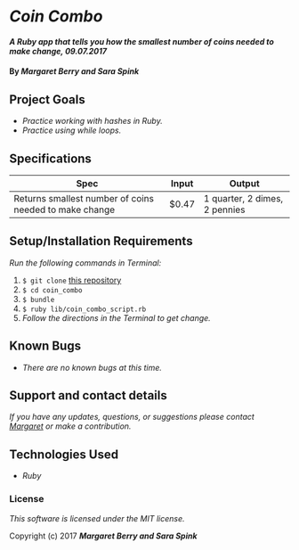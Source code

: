 # _Coin Combo_

#### _A Ruby app that tells you how the smallest number of coins needed to make change, 09.07.2017_

#### By _**Margaret Berry and Sara Spink**_

## Project Goals
* _Practice working with hashes in Ruby._
* _Practice using while loops._

## Specifications
| Spec              | Input | Output |
|-------------------|-------|--------|
| Returns smallest number of coins needed to make change     | $0.47    | 1 quarter, 2 dimes, 2 pennies      |

## Setup/Installation Requirements
_Run the following commands in Terminal:_

1. `$ git clone` [this repository](https://github.com/codemargaret/coin_combo.git)
2. `$ cd coin_combo`
3. `$ bundle`
4. `$ ruby lib/coin_combo_script.rb`
5. _Follow the directions in the Terminal to get change._

## Known Bugs
* _There are no known bugs at this time._

## Support and contact details
_If you have any updates, questions, or suggestions please contact [Margaret] or make a contribution._

[Margaret]: mailto:codeberry1@gmail.com

## Technologies Used
* _Ruby_

### License
*This software is licensed under the MIT license.*

Copyright (c) 2017 **_Margaret Berry and Sara Spink_**

